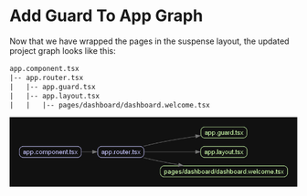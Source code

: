 # Add Guard To App Graph

Now that we have wrapped the pages in the suspense layout, the updated project graph looks like this:

```plaintext
app.component.tsx
|-- app.router.tsx
|   |-- app.guard.tsx
|   |-- app.layout.tsx
|   |   |-- pages/dashboard/dashboard.welcome.tsx
```

![app_graph_3](../_images/app.graph_3.png)
